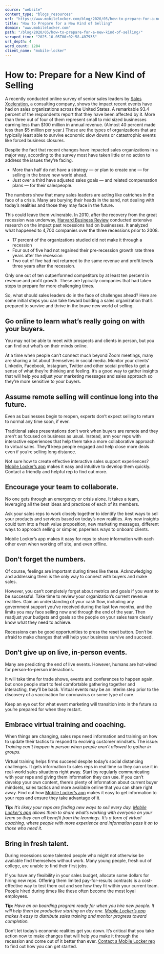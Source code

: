 ```yaml
---
source: "website"
content_type: "blogs_resources"
url: "https://www.mobilelocker.com/blog/2020/05/how-to-prepare-for-a-new-kind-of-selling/"
title: "How to Prepare for a New Kind of Selling"
domain: "www.mobilelocker.com"
path: "/blog/2020/05/how-to-prepare-for-a-new-kind-of-selling/"
scraped_time: "2025-10-05T00:02:58.407935"
url_depth: 4
word_count: 1284
client_name: "mobile-locker"
---
```


# How to: Prepare for a New Kind of Selling

A recently conducted online survey of senior sales leaders by [Sales Xceleration](https://salesxceleration.com/infographics/the-effect-on-sales-during-covid-19/), a consulting company, shows the impact recent events have had on sales organizations across the United States. A remarkable 93.4 percent of the respondents report that they have been affected by it. More than three out of four of them represent small to mid sized businesses earning less than $100 million in annual revenue. (Almost 40 percent made less than $5 million per year.) These are the types of organizations that are typically least able to survive economic slow downs or catastrophic events like forced business closures.

Despite the fact that recent changes have impacted sales organizations in a major way, according to the survey most have taken little or no action to address the issues they’re facing.

*   More than half do not have a strategy — or plan to create one — for selling in the brave new world ahead.
*   Just over a third have adjusted sales goals — and related compensation plans — for their salespeople.

The numbers show that many sales leaders are acting like ostriches in the face of a crisis. Many are burying their heads in the sand, not dealing with today’s realities and those they may face in the future.

This could leave them vulnerable. In 2010, after the recovery from the great recession was underway, [Harvard Business Review](https://hbr.org/2010/03/roaring-out-of-recession) conducted extensive research on the impact past recessions had on businesses. It analyzed what happened to 4,700 companies over the three recessions prior to 2008.

*   17 percent of the organizations studied did not make it through a recession
*   Four out of five had not regained their pre-recession growth rate three years after the recession
*   Two out of five had not returned to the same revenue and profit levels three years after the recession.

Only one out of ten outperformed competitors by at least ten percent in revenue and profit growth. These are typically companies that had taken steps to prepare for more challenging times.

So, what should sales leaders do in the face of challenges ahead? Here are some initial steps you can take toward building a sales organization that’s prepared to survive and thrive in the brave new world of selling.

## Go online to learn what’s really going on with your buyers.

You may not be able to meet with prospects and clients in person, but you can find out what’s on their minds online.

At a time when people can’t connect much beyond Zoom meetings, many are sharing a lot about themselves in social media. Monitor your clients’ Linkedin, Facebook, Instagram, Twitter and other social profiles to get a sense of what they’re thinking and feeling. It’s a good way to gather insights that will help you adjust your marketing messages and sales approach so they’re more sensitive to your buyers.

## Assume remote selling will continue long into the future.

Even as businesses begin to reopen, experts don’t expect selling to return to normal any time soon, if ever.

Traditional sales presentations don’t work when buyers are remote and they aren’t as focused on business as usual. Instead, arm your reps with interactive experiences that help them take a more collaborative approach to virtual sales. They’ll keep people engaged and help close more deals even if you’re selling long distance.

Not sure how to create effective interactive sales support experiences? [Mobile Locker’s app](https://www.mobilelocker.com/roles/sales/) makes it easy and intuitive to develop them quickly. Contact a friendly and helpful rep to find out more.

## Encourage your team to collaborate.

No one gets through an emergency or crisis alone. It takes a team, leveraging all the best ideas and practices of each of its members.

Ask your sales reps to work closely together to identify the best ways to sell your products and services based on today’s new realities. Any new insights could turn into a fresh value proposition, new marketing messages, different ways to approach selling or simpler, paperless ways to onboard clients.

Mobile Locker’s app makes it easy for reps to share information with each other even when working off site, and even offline.

## Don’t forget the numbers.

Of course, feelings are important during times like these. Acknowledging and addressing them is the only way to connect with buyers and make sales.

However, you can’t completely forget about metrics and goals if you want to be successful. Take time to review your organization’s current revenue realities. Gain an understanding of your cash flow, including any government support you’ve received during the last few months, and the limits you may face selling now and through the end of the year. Then readjust your budgets and goals so the people on your sales team clearly know what they need to achieve.

Recessions can be good opportunities to press the reset button. Don’t be afraid to make changes that will help your business survive and succeed.

## Don’t give up on live, in-person events.

Many are predicting the end of live events. However, humans are hot-wired for person-to-person interactions.

It will take time for trade shows, events and conferences to happen again, but once people start to feel comfortable gathering together and interacting, they’ll be back. Virtual events may be an interim step prior to the discovery of a vaccination for coronavirus or some type of cure.

Keep an eye out for what event marketing will transition into in the future so you’re prepared for when they restart.

## Embrace virtual training and coaching.

When things are changing, sales reps need information and training on how to update their tactics to respond to evolving customer mindsets. The issue: _Training can’t happen in person when people aren’t allowed to gather in groups._

Virtual training helps firms succeed despite today’s social distancing challenges. It gets information to sales reps in real time so they can use it in real-world sales situations right away. Start by regularly communicating with your reps and giving them information they can use. If you can’t develop your own content, there’s plenty of information about current buyer mindsets, sales tactics and more available online that you can share right away. Find out how [Mobile Locker’s app](https://www.mobilelocker.com/roles/training/) makes it easy to get information to your reps and ensure they take advantage of it.

**Tip:** _It’s likely your reps are finding new ways to sell every day._ [_Mobile Locker’s app_](https://www.mobilelocker.com/roles/sales/) _allows them to share what’s working with everyone on your team so they can all benefit from the learnings. It’s a form of virtual coaching, where people with more experience and information pass it on to those who need it._

## Bring in fresh talent.

During recessions some talented people who might not otherwise be available find themselves without work. Many young people, fresh out of college, are unable to find their first jobs.  

If you have any flexibility in your sales budget, allocate some dollars for hiring new reps. Offering them limited pay-for-results contracts is a cost-effective way to test them out and see how they fit within your current team. People hired during times like these often become the most loyal employees.

**Tip:** _Have an on boarding program ready for when you hire new people. It will help them be productive starting on day one._ [_Mobile Locker’s app_](https://www.mobilelocker.com/roles/training/) _makes it easy to distribute sales training and monitor progress toward completion._

Don’t let today’s economic realities get you down. It’s critical that you take action now to make changes that will help you make it through the recession and come out of it better than ever. [Contact a Mobile Locker rep](https://www.mobilelocker.com/discovery-call/) to find out how you can get started.